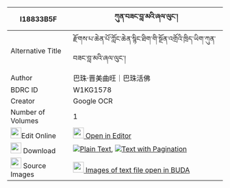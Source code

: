 |I18833B5F|ཀུན་བཟང་བླ་མའི་ཞལ་ལུང་། 
| --- | --- 
|Alternative Title |རྫོགས་པ་ཆེན་པོ་ཀློང་ཆེན་སྙིང་ཐིག་གི་སྔོན་འགྲོའི་ཁྲིད་ཡིག་ཀུན་བཟང་བླ་མའི་ཞལ་ལུང་།
|Author| 巴珠·晋美曲旺｜巴珠活佛
|BDRC ID | W1KG1578
|Creator | Google OCR
|Number of Volumes| 1
|<img width="25" src="https://img.icons8.com/color/25/000000/edit-property.png">Edit Online| [<img width="25" src="https://avatars.githubusercontent.com/u/45091458?s=200&v=4"> Open in Editor](http://editor.openpecha.org/I18833B5F)
|<img width="25" src="https://img.icons8.com/fluent/48/000000/download-2.png"/>  Download | [![](https://img.icons8.com/color/20/000000/txt.png)Plain Text](https://github.com/Openpecha/I18833B5F/releases/download/v1/kunzang_lama_i_shyallung_plain_I18833B5F.zip), [![](https://img.icons8.com/color/20/000000/txt.png)Text with Pagination](https://github.com/Openpecha/I18833B5F/releases/download/v1/kunzang_lama_i_shyallung_pages_I18833B5F.zip)
|<img width="25" src="https://img.icons8.com/plasticine/100/000000/pictures-folder.png"/>  Source Images | [<img width="25" src="https://library.bdrc.io/icons/BUDA-small.svg"> Images of text file open in BUDA](https://library.bdrc.io/show/bdr:W1KG1578)